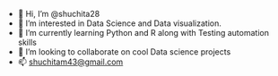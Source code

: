 - 👋 Hi, I’m @shuchita28
- 👀 I’m interested in Data Science and Data visualization.
- 🌱 I’m currently learning Python and R along with Testing automation skills
- 💞️ I’m looking to collaborate on cool Data science projects
- 📫 shuchitam43@gmail.com

<!---
shuchita28/shuchita28 is a ✨ special ✨ repository because its `README.md` (this file) appears on your GitHub profile.
You can click the Preview link to take a look at your changes.
--->
